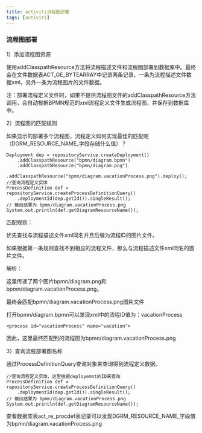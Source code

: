 ```yaml
---
title: activiti流程图部署
tags: [activiti]
---
```


### 流程图部署

1）添加流程图资源

使用addClasspathResource方法将流程描述文件和流程图部署到数据库中。最终会在文件数据表ACT_GE_BYTEARRAY中记录两条记录，一条为流程描述文件数据xml，另外一条为流程图片的文件数据。

注：部署流程定义文件时，如果不提供流程图文件的addClasspathResource方法调用，会自动根据BPMN规范的xml流程定义文件生成流程图，并保存到数据库中。

2）流程图的匹配规则

如果显示的部署多个流程图，流程定义如何实现最佳的匹配呢（DGRM_RESOURCE_NAME_字段存储什么值）？

```
Deployment dep = repositoryService.createDeployment()
    .addClasspathResource("bpmn/diagram.bpmn")
    .addClasspathResource("bpmn/diagram.png")
    .addClasspathResource("bpmn/diagram.vacationProcess.png").deploy();
//查询流程定义实体
ProcessDefinition def = repositoryService.createProcessDefinitionQuery()
    .deploymentId(dep.getId()).singleResult();
// 输出结果为 bpmn/diagram.vacationProcess.png
System.out.println(def.getDiagramResourceName());
```

匹配规则：

优先查找与流程描述文件xml同名并且后缀为流程ID的图片文件。

如果根据第一条规则查找不到相应的流程文件，那么与流程描述文件xml同名的图片文件。

解析：

这里传递了两个图片bpmn/diagram.png和bpmn/diagram.vacationProcess.png。

最终会匹配bpmn/diagram.vacationProcess.png图片文件

打开bpmn/diagram.bpmn可以发现xml中的流程ID值为：vacationProcess

```
<process id="vacationProcess" name="vacation">
```

因此，这里最终匹配到的流程图为bpmn/diagram.vacationProcess.png

3）查询流程部署图名称

通过ProcessDefinitionQuery查询对象来查询得到流程定义数据。

```
//查询流程定义实体，这里根据deployemnt的ID来查询
ProcessDefinition def = repositoryService.createProcessDefinitionQuery()
    .deploymentId(dep.getId()).singleResult();
// 输出结果为 bpmn/diagram.vacationProcess.png
System.out.println(def.getDiagramResourceName());
```

查看数据库表act_re_procdef表记录可以发现DGRM_RESOURCE_NAME_字段值为bpmn/diagram.vacationProcess.png